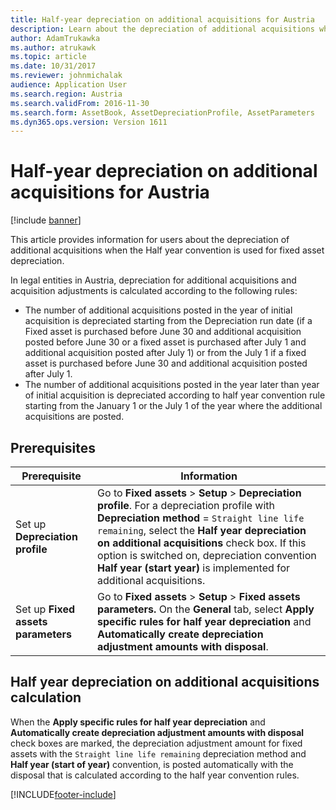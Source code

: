 ```yaml
---
title: Half-year depreciation on additional acquisitions for Austria
description: Learn about the depreciation of additional acquisitions when the Half year convention is used for fixed asset depreciation.
author: AdamTrukawka
ms.author: atrukawk
ms.topic: article
ms.date: 10/31/2017
ms.reviewer: johnmichalak
audience: Application User
ms.search.region: Austria
ms.search.validFrom: 2016-11-30
ms.search.form: AssetBook, AssetDepreciationProfile, AssetParameters
ms.dyn365.ops.version: Version 1611
---
```


# Half-year depreciation on additional acquisitions for Austria

[!include [banner](../../includes/banner.md)]

This article provides information for users about the depreciation of additional acquisitions when the Half year convention is used for fixed asset depreciation.

In legal entities in Austria, depreciation for additional acquisitions and acquisition adjustments is calculated according to the following rules:

-   The number of additional acquisitions posted in the year of initial acquisition is depreciated starting from the Depreciation run date (if a Fixed asset is purchased before June 30 and additional acquisition posted before June 30 or a fixed asset is purchased after July 1 and additional acquisition posted after July 1) or from the July 1 if a fixed asset is purchased before June 30 and additional acquisition posted after July 1.
-   The number of additional acquisitions posted in the year later than year of initial acquisition is depreciated according to half year convention rule starting from the January 1 or the July 1 of the year where the additional acquisitions are posted.

## Prerequisites

| Prerequisite                      | Information                |
|---------------------------------------|---------------------------------------------------------------------------------------------------------------------------------------------------------------------------------------------------------------------------------------------------------------------------------------------------------------------------------------------------------------|
| Set up **Depreciation profile**       | Go to **Fixed assets** > **Setup** > **Depreciation profile**. For a depreciation profile with **Depreciation method** = `Straight line life remaining`, select the **Half year depreciation on additional acquisitions** check box. If this option is switched on, depreciation convention **Half year (start year)** is implemented for additional acquisitions. |
| Set up **Fixed assets parameters**    | Go to **Fixed assets** > **Setup** > **Fixed assets parameters.** On the **General** tab, select **Apply specific rules for half year depreciation** and **Automatically create depreciation adjustment amounts with disposal**.                                                                                  |

## Half year depreciation on additional acquisitions calculation
When the **Apply specific rules for half year depreciation** and **Automatically create depreciation adjustment amounts with disposal** check boxes are marked, the depreciation adjustment amount for fixed assets with the `Straight line life remaining` depreciation method and **Half year (start of year)** convention, is posted automatically with the disposal that is calculated according to the half year convention rules.






[!INCLUDE[footer-include](../../../includes/footer-banner.md)]

